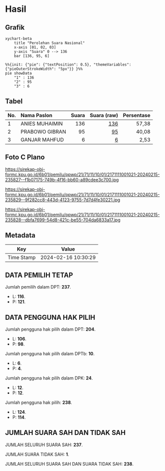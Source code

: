 # Hasil

## Grafik

```mermaid
xychart-beta
    title "Perolehan Suara Nasional"
    x-axis [01, 02, 03]
    y-axis "Suara" 0 --> 136
    bar [136, 95, 6]
```

```mermaid
%%{init: {"pie": {"textPosition": 0.5}, "themeVariables": {"pieOuterStrokeWidth": "5px"}} }%%
pie showData
    "1" : 136
    "2" : 95
    "3" : 6
```

## Tabel

| No. | Nama Paslon    | Suara | Suara (raw) | Persentase |
|:--- |:-------------- | -----:| -----------:| ----------:|
| 1   | ANIES MUHAIMIN | 136   | [136][p-1]  | 57,38      |
| 2   | PRABOWO GIBRAN | 95    | [95][p-2]   | 40,08      |
| 3   | GANJAR MAHFUD  | 6     | [6][p-3]    | 2,53       |


[p-1]: https://github.com/gigit-pemilu/pemilu-2024/blob/main/pilpres/hitung-suara/sub/21-kepulauan-riau/sub/71-kota-batam/sub/11-sagulung/sub/1001-tembesi/sub/021-tps/sub/paslon-1.txt
[p-2]: https://github.com/gigit-pemilu/pemilu-2024/blob/main/pilpres/hitung-suara/sub/21-kepulauan-riau/sub/71-kota-batam/sub/11-sagulung/sub/1001-tembesi/sub/021-tps/sub/paslon-2.txt
[p-3]: https://github.com/gigit-pemilu/pemilu-2024/blob/main/pilpres/hitung-suara/sub/21-kepulauan-riau/sub/71-kota-batam/sub/11-sagulung/sub/1001-tembesi/sub/021-tps/sub/paslon-3.txt

## Foto C Plano

https://sirekap-obj-formc.kpu.go.id/6b01/pemilu/ppwp/21/71/11/10/01/2171111001021-20240215-235827--f1b07175-749b-4f16-bb60-a89cdee3c700.jpg

https://sirekap-obj-formc.kpu.go.id/6b01/pemilu/ppwp/21/71/11/10/01/2171111001021-20240215-235829--9f282cc8-443d-4123-9755-7d7d4fe30221.jpg

https://sirekap-obj-formc.kpu.go.id/6b01/pemilu/ppwp/21/71/11/10/01/2171111001021-20240215-235828--dbfa7699-54d8-421c-be55-704da6833a17.jpg


## Metadata

| Key        | Value               |
| ---------- | ------------------- |
| Time Stamp | 2024-02-16 10:30:29 |


## DATA PEMILIH TETAP

Jumlah pemilih dalam DPT: **237**.
 * L: **116**.
 * P: **121**.

## DATA PENGGUNA HAK PILIH

Jumlah pengguna hak pilih dalam DPT: **204**.
 * L: **106**.
 * P: **98**.

Jumlah pengguna hak pilih dalam DPTb: **10**.
 * L: **6**.
 * P: **4**.

Jumlah pengguna hak pilih dalam DPK: **24**.
 * L: **12**.
 * P: **12**.

Jumlah pengguna hak pilih: **238**.
 * L: **124**.
 * P: **114**.

## JUMLAH SUARA SAH DAN TIDAK SAH

JUMLAH SELURUH SUARA SAH: **237**.

JUMLAH SUARA TIDAK SAH: **1**.

JUMLAH SELURUH SUARA SAH DAN SUARA TIDAK SAH: **238**.


